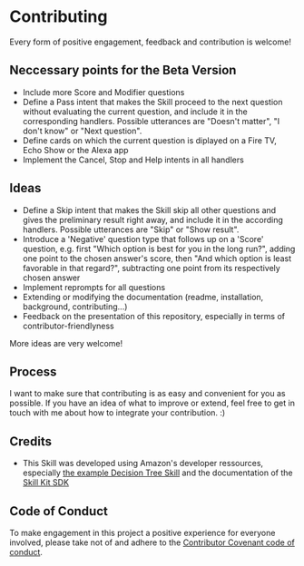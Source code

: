 # Contributing

Every form of positive engagement, feedback and contribution is welcome!


## Neccessary points for the Beta Version

- Include more Score and Modifier questions
- Define a Pass intent that makes the Skill proceed to the next question without evaluating the current question, and include it in the corresponding handlers. Possible utterances are "Doesn't matter", "I don't know" or "Next question".
- Define cards on which the current question is diplayed on a Fire TV, Echo Show or the Alexa app
- Implement the Cancel, Stop and Help intents in all handlers


## Ideas

- Define a Skip intent that makes the Skill skip all other questions and gives the preliminary result right away, and include it in the according handlers. Possible utterances are "Skip" or "Show result".
- Introduce a 'Negative' question type that follows up on a 'Score' question, e.g. first "Which option is best for you in the long run?", adding one point to the chosen answer's score, then "And which option is least favorable in that regard?", subtracting one point from its respectively chosen answer
- Implement reprompts for all questions
- Extending or modifying the documentation (readme, installation, background, contributing...)
- Feedback on the presentation of this repository, especially in terms of contributor-friendlyness

More ideas are very welcome!


## Process

I want to make sure that contributing is as easy and convenient for you as possible.
If you have an idea of what to improve or extend, feel free to get in touch with me about how to integrate your contribution. :)


## Credits

- This Skill was developed using Amazon's developer ressources, especially [the example Decision Tree Skill](https://github.com/botmaker-florian/skill-sample-nodejs-decision-tree) and the documentation of the [Skill Kit SDK](https://github.com/alexa/alexa-skills-kit-sdk-for-nodejs)


## Code of Conduct

To make engagement in this project a positive experience for everyone involved, please take not of and adhere to the [Contributor Covenant code of conduct](https://github.com/botmaker-florian/decision-coach/blob/master/CODE_OF_CONDUCT.md).